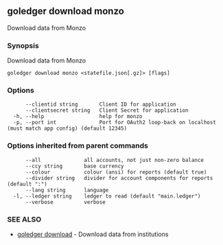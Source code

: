 ## goledger download monzo

Download data from Monzo

### Synopsis

Download data from Monzo

```
goledger download monzo <statefile.json[.gz]> [flags]
```

### Options

```
      --clientid string       Client ID for application
      --clientsecret string   Client Secret for application
  -h, --help                  help for monzo
  -p, --port int              Port for OAuth2 loop-back on localhost (must match app config) (default 12345)
```

### Options inherited from parent commands

```
      --all              all accounts, not just non-zero balance
      --ccy string       base currency
      --colour           colour (ansi) for reports (default true)
      --divider string   divider for account components for reports (default ":")
      --lang string      language
  -l, --ledger string    ledger to read (default "main.ledger")
      --verbose          verbose
```

### SEE ALSO

* [goledger download](goledger_download.md)	 - Download data from institutions

